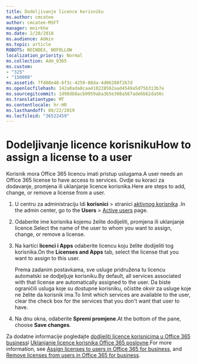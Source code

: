 ```yaml
---
title: Dodeljivanje licence korisniku
ms.author: cmcatee
author: cmcatee-MSFT
manager: mnirkhe
ms.date: 2/20/2018
ms.audience: Admin
ms.topic: article
ROBOTS: NOINDEX, NOFOLLOW
localization_priority: Normal
ms.collection: Adm_O365
ms.custom:
- "325"
- "150008"
ms.assetid: 7fd08e48-6f3c-4259-88da-4d06288f2b7d
ms.openlocfilehash: 142a0ada8caa410228562aad4549a5d75b313b7e
ms.sourcegitcommit: 1d98db8acb9959aba3b5e308a567ade6b62da56c
ms.translationtype: MT
ms.contentlocale: hr-HR
ms.lasthandoff: 08/22/2019
ms.locfileid: "36522459"
---
```

# <a name="how-to-assign-a-license-to-a-user"></a><span data-ttu-id="f9673-102">Dodeljivanje licence korisniku</span><span class="sxs-lookup"><span data-stu-id="f9673-102">How to assign a license to a user</span></span>

<span data-ttu-id="f9673-103">Korisnik mora Office 365 licencu imati pristup uslugama.</span><span class="sxs-lookup"><span data-stu-id="f9673-103">A user needs an Office 365 license to have access to services.</span></span> <span data-ttu-id="f9673-104">Ovdje su koraci za dodavanje, promjena ili uklanjanje licence korisnika.</span><span class="sxs-lookup"><span data-stu-id="f9673-104">Here are steps to add, change, or remove a license from a user.</span></span>
  
1. <span data-ttu-id="f9673-105">U centru za administraciju Idi **korisnici** \> stranici [aktivnog korisnika](https://go.microsoft.com/fwlink/p/?linkid=834822) .</span><span class="sxs-lookup"><span data-stu-id="f9673-105">In the admin center, go to the **Users** \> [Active users](https://go.microsoft.com/fwlink/p/?linkid=834822) page.</span></span>

2. <span data-ttu-id="f9673-106">Odaberite ime korisnika kojemu želite dodijeliti, promjena ili uklanjanje licence.</span><span class="sxs-lookup"><span data-stu-id="f9673-106">Select the name of the user to whom you want to assign, change, or remove a license.</span></span>

3. <span data-ttu-id="f9673-107">Na kartici **licenci i Apps** odaberite licencu koju želite dodijeliti tog korisnika.</span><span class="sxs-lookup"><span data-stu-id="f9673-107">On the **Licenses and Apps** tab, select the license that you want to assign to this user.</span></span>

    <span data-ttu-id="f9673-108">Prema zadanim postavkama, sve usluge pridružena tu licencu automatski se dodjeljuje korisniku.</span><span class="sxs-lookup"><span data-stu-id="f9673-108">By default, all services associated with that license are automatically assigned to the user.</span></span> <span data-ttu-id="f9673-109">Da biste ograničili usluga koje su dostupne korisniku, očistite okvir za usluge koje ne želite da korisnik ima.</span><span class="sxs-lookup"><span data-stu-id="f9673-109">To limit which services are available to the user, clear the check box for the services that you don't want that user to have.</span></span>

4. <span data-ttu-id="f9673-110">Na dnu okna, odaberite **Spremi promjene**.</span><span class="sxs-lookup"><span data-stu-id="f9673-110">At the bottom of the pane, choose **Save changes**.</span></span>

<span data-ttu-id="f9673-111">Za dodatne informacije pogledajte [dodijeliti licence korisnicima u Office 365 business](https://docs.microsoft.com/office365/admin/subscriptions-and-billing/assign-licenses-to-users)i [Uklanjanje licence korisnika Office 365 poslovne](https://docs.microsoft.com/office365/admin/subscriptions-and-billing/remove-licenses-from-users).</span><span class="sxs-lookup"><span data-stu-id="f9673-111">For more information, see [Assign licenses to users in Office 365 for business](https://docs.microsoft.com/office365/admin/subscriptions-and-billing/assign-licenses-to-users), and [Remove licenses from users in Office 365 for business](https://docs.microsoft.com/office365/admin/subscriptions-and-billing/remove-licenses-from-users).</span></span>